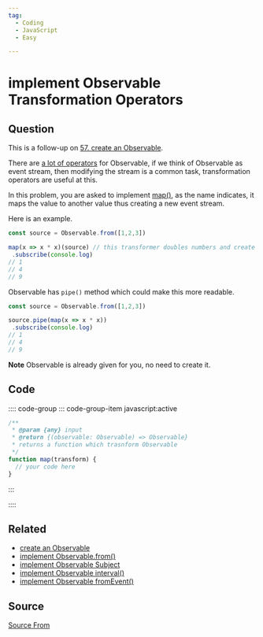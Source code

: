```yaml
---
tag:
  - Coding
  - JavaScript
  - Easy

---
```

  
# implement Observable Transformation Operators

## Question
This is a follow-up on [57\. create an Observable](https://bigfrontend.dev/problem/create-an-Observable).

There are [a lot of operators](https://rxjs-dev.firebaseapp.com/guide/operators) for Observable, if we think of Observable as event stream, then modifying the stream is a common task, transformation operators are useful at this.

In this problem, you are asked to implement [map()](https://rxjs-dev.firebaseapp.com/api/operators/map), as the name indicates, it maps the value to another value thus creating a new event stream.

Here is an example.

```js
const source = Observable.from([1,2,3])

map(x => x * x)(source) // this transformer doubles numbers and create a new stream
 .subscribe(console.log)
// 1
// 4
// 9
```

Observable has `pipe()` method which could make this more readable.

```js
const source = Observable.from([1,2,3])

source.pipe(map(x => x * x))
 .subscribe(console.log)
// 1
// 4
// 9
```

**Note** Observable is already given for you, no need to create it.

## Code
:::: code-group
::: code-group-item javascript:active
```javascript
/**
 * @param {any} input
 * @return {(observable: Observable) => Observable}
 * returns a function which trasnform Observable
 */
function map(transform) {
  // your code here
}
```
:::
    
::::


## Related

+ [create an Observable](./create-an-Observable)
+ [implement Observable.from()](./implement-Observable-from)
+ [implement Observable Subject](./implement-Observable-Subject)
+ [implement Observable interval()](./implement-Observable-interval)
+ [implement Observable fromEvent()](./implement-Observable-fromEvent)
##  Source
[Source From](https://bigfrontend.dev/problem/implement-Observable-transformation-operators)

  